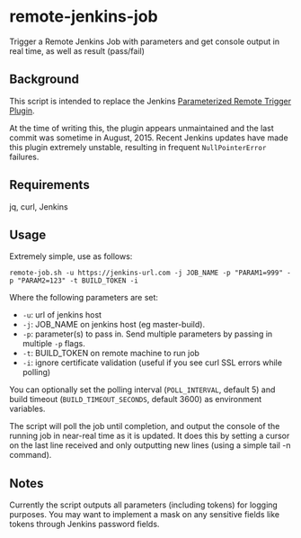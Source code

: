 # remote-jenkins-job
Trigger a Remote Jenkins Job with parameters and get console output in real time, as well as result (pass/fail)

## Background
This script is intended to replace the Jenkins
[Parameterized Remote Trigger Plugin](https://wiki.jenkins.io/display/JENKINS/Parameterized+Remote+Trigger+Plugin).

At the time of writing this, the plugin appears unmaintained and the last commit was sometime in August, 2015.  Recent Jenkins updates have made this plugin extremely unstable, resulting in frequent `NullPointerError` failures.

## Requirements
jq, curl, Jenkins

## Usage

Extremely simple, use as follows:

`remote-job.sh -u https://jenkins-url.com -j JOB_NAME -p "PARAM1=999" -p "PARAM2=123" -t BUILD_TOKEN -i`

Where the following parameters are set:

* `-u`: url of jenkins host
* `-j`: JOB_NAME on jenkins host (eg master-build).
* `-p`: parameter(s) to pass in. Send multiple parameters by passing in multiple `-p` flags.
* `-t`: BUILD_TOKEN on remote machine to run job
* `-i`: ignore certificate validation (useful if you see curl SSL errors while polling)

You can optionally set the polling interval (`POLL_INTERVAL`, default 5) and build timeout (`BUILD_TIMEOUT_SECONDS`, default 3600) as environment variables.

The script will poll the job until completion, and output the console of the running job in near-real time as it is updated.  It does this by setting a cursor on the last line received and only outputting new lines (using a simple tail -n command).

## Notes
Currently the script outputs all parameters (including tokens) for logging purposes.  You may want to implement a mask on any sensitive fields like tokens through Jenkins password fields.
